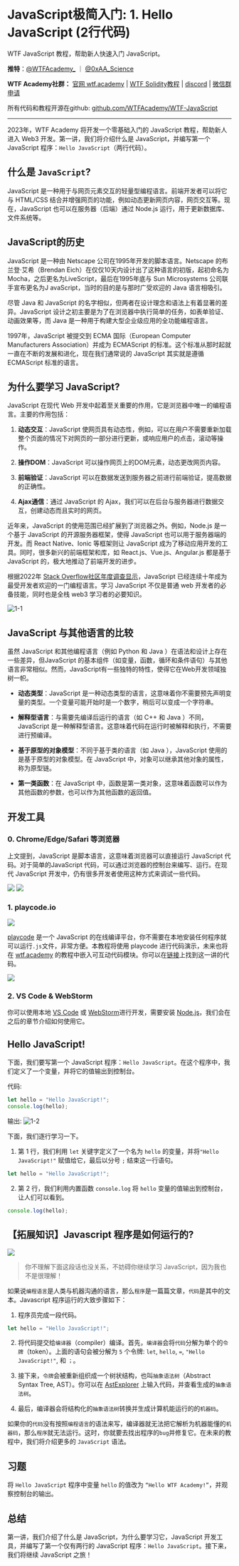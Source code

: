 # JavaScript极简入门: 1. Hello JavaScript (2行代码)

WTF JavaScript 教程，帮助新人快速入门 JavaScript。

**推特**：[@WTFAcademy_](https://twitter.com/WTFAcademy_) ｜ [@0xAA_Science](https://twitter.com/0xAA_Science)

**WTF Academy社群：** [官网 wtf.academy](https://wtf.academy) | [WTF Solidity教程](https://github.com/AmazingAng/WTFSolidity) | [discord](https://discord.gg/5akcruXrsk) | [微信群申请](https://docs.google.com/forms/d/e/1FAIpQLSe4KGT8Sh6sJ7hedQRuIYirOoZK_85miz3dw7vA1-YjodgJ-A/viewform?usp=sf_link)

所有代码和教程开源在github: [github.com/WTFAcademy/WTF-JavaScript](https://github.com/WTFAcademy/WTF-JavaScript)

-----

2023年，WTF Academy 将开发一个零基础入门的 JavaScript 教程，帮助新人进入 Web3 开发。第一讲，我们将介绍什么是 JavaScript，并编写第一个JavaScript 程序：`Hello JavaScript`（两行代码）。

## 什么是 `JavaScript`?

JavaScript 是一种用于与网页元素交互的轻量型编程语言。前端开发者可以将它与 HTML/CSS 结合并增强网页的功能，例如动态更新网页内容，网页交互等。现在，JavaScript 也可以在服务器（后端）通过 Node.js 运行，用于更新数据库、文件系统等。

## JavaScript的历史

JavaScript 是一种由 Netscape 公司在1995年开发的脚本语言。Netscape 的布兰登·艾希（Brendan Eich）在仅仅10天内设计出了这种语言的初版，起初命名为 Mocha，之后更名为LiveScript，最后在1995年底与 Sun Microsystems 公司联手宣布更名为J avaScript，当时的目的是与那时广受欢迎的 Java 语言相吸引。

尽管 Java 和 JavaScript 的名字相似，但两者在设计理念和语法上有着显著的差异。JavaScript 设计之初主要是为了在浏览器中执行简单的任务，如表单验证、动画效果等，而 Java 是一种用于构建大型企业级应用的全功能编程语言。

1997年，JavaScript 被提交到 ECMA 国际（European Computer Manufacturers Association）并成为 ECMAScript 的标准。这个标准从那时起就一直在不断的发展和进化，现在我们通常说的 JavaScript 其实就是遵循 ECMAScript 标准的语言。

## 为什么要学习 JavaScript?

JavaScript 在现代 Web 开发中起着至关重要的作用，它是浏览器中唯一的编程语言。主要的作用包括：

1. **动态交互**：JavaScript 使网页具有动态性，例如，可以在用户不需要重新加载整个页面的情况下对网页的一部分进行更新，或响应用户的点击，滚动等操作。

2. **操作DOM**：JavaScript 可以操作网页上的DOM元素，动态更改网页内容。

3. **前端验证**：JavaScript 可以在数据发送到服务器之前进行前端验证，提高数据的正确性。

4. **Ajax通信**：通过 JavaScript 的 Ajax，我们可以在后台与服务器进行数据交互，创建动态而且实时的网页。

近年来，JavaScript 的使用范围已经扩展到了浏览器之外。例如，Node.js 是一个基于 JavaScript 的开源服务器框架，使得 JavaScript 也可以用于服务器端的开发。而 React Native、Ionic 等框架则让 JavaScript 成为了移动应用开发的工具。同时，很多新兴的前端框架和库，如 React.js、Vue.js、Angular.js 都是基于 JavaScript 的，极大地推动了前端开发的进步。

根据2022年 [Stack Overflow社区年度调查显示](https://survey.stackoverflow.co/2022/#most-popular-technologies-language)，JavaScript 已经连续十年成为最受开发者欢迎的一门编程语言。学习 JavaScript 不仅是普通 web 开发者的必备技能，同时也是全栈 web3 学习者的必要知识。

![1-1](./img/1-1.png)

## JavaScript 与其他语言的比较

虽然 JavaScript 和其他编程语言（例如 Python 和 Java ）在语法和设计上存在一些差异，但JavaScript 的基本组件（如变量，函数，循环和条件语句）与其他语言非常相似。然而，JavaScript有一些独特的特性，使得它在Web开发领域独树一帜。

- **动态类型**：JavaScript 是一种动态类型的语言，这意味着你不需要预先声明变量的类型。一个变量可能开始时是一个数字，稍后可以变成一个字符串。

- **解释型语言**：与需要先编译后运行的语言（如 C++ 和 Java ）不同，JavaScript 是一种解释型语言。这意味着代码在运行时被解释和执行，不需要进行预编译。

- **基于原型的对象模型**：不同于基于类的语言（如 Java ），JavaScript 使用的是基于原型的对象模型。在 JavaScript 中，对象可以继承其他对象的属性，称为原型链。

- **第一类函数**：在 JavaScript 中，函数是第一类对象，这意味着函数可以作为其他函数的参数，也可以作为其他函数的返回值。

## 开发工具

### 0. Chrome/Edge/Safari 等浏览器

上文提到，JavaScript 是脚本语言，这意味着浏览器可以直接运行 JavaScript 代码。对于简单的JavaScript 代码，可以通过浏览器的控制台来编写、运行。在现代 JavaScript 开发中，仍有很多开发者使用这种方式来调试一些代码。

![](./img/1-6.jpg)
![](./img/1-7.jpg)

### 1. playcode.io

![](./img/1-2.png)

[playcode](https://playcode.io/) 是一个 JavaScript 的在线编译平台，你不需要在本地安装任何程序就可以运行`.js`文件，非常方便。本教程将使用 playcode 进行代码演示，未来也将在 [wtf.academy](https://wtf.academy) 的教程中嵌入可互动代码模块。你可以在[链接](https://playcode.io/1051873)上找到这一讲的代码。

![](./img/1-3.png)

### 2. VS Code & WebStorm

你可以使用本地 [VS Code](https://code.visualstudio.com/download) 或 [WebStorm](https://www.jetbrains.com/webstorm/)进行开发，需要安装 [Node.js](https://nodejs.org/zh-cn/download/)，我们会在之后的章节介绍如何使用它。

## Hello JavaScript!

下面，我们要写第一个 JavaScript 程序：`Hello JavaScript`。在这个程序中，我们定义了一个变量，并将它的值输出到控制台。

代码:

```js
let hello = "Hello JavaScript!";
console.log(hello);
```

输出: 
![1-2](./img/1-4.png)

下面，我们逐行学习一下。

1. 第 1 行，我们利用 `let` 关键字定义了一个名为 `hello` 的变量，并将`"Hello JavaScript!"` 赋值给它，最后以分号 `;` 结束这一行语句。

  ```js
  let hello = "Hello JavaScript!";
  ```

2. 第 2 行，我们利用内置函数 `console.log` 将 `hello` 变量的值输出到控制台，让人们可以看到。

  ```js
  console.log(hello);
  ```

## 【拓展知识】Javascript 程序是如何运行的?

![](./img/1-5.png)

> 你不理解下面这段话也没关系，不妨碍你继续学习 JavaScript，因为我也不是很理解！

如果说`编程语言`是人类与机器沟通的语言，那么`程序`是一篇篇文章，`代码`是其中的文本。Javascript 程序运行的大致步骤如下：

1. 程序员完成一段代码。
  ```js
  let hello = "Hello JavaScript!";
  ```
2. 将代码提交给`编译器`（compiler）编译。首先，`编译器`会将`代码`分解为单个的`令牌`（token）。上面的语句会被分解为 `5` 个令牌: `let`, `hello`, `=`, `"Hello JavaScript!"`, 和 `；`。

3. 接下来，`令牌`会被重新组织成一个树状结构，也叫`抽象语法树`（Abstract Syntax Tree, AST）。你可以在 [AstExplorer](https://astexplorer.net/) 上输入代码，并查看生成的`抽象语法树`。

4. 最后，编译器会将结构化的`抽象语法树`转换并生成计算机能运行的的`机器码`。

如果你的`代码`没有按照`编程语言`的语法来写，编译器就无法把它解析为机器能懂的`机器码`，那么`程序`就无法运行。这时，你就要去找出程序的`bug`并修复它。在未来的教程中，我们将介绍更多的 `JavaScript` 语法。

## 习题

将 `Hello JavaScript` 程序中变量 `hello` 的值改为 `“Hello WTF Academy!”`，并观察控制台的输出。

## 总结

第一讲，我们介绍了什么是 JavaScript，为什么要学习它，JavaScript 开发工具，并编写了第一个仅有两行的 JavaScript 程序：`Hello JavaScript`。接下来，我们将继续 JavaScript 之旅！
